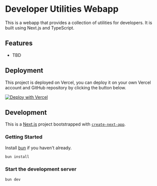 # Developer Utilities Webapp

This is a webapp that provides a collection of utilities for developers. It is built using Next.js and TypeScript.

## Features

- TBD

## Deployment

This project is deployed on Vercel, you can deploy it on your own Vercel account and GitHub repository by clicking the button below.

[![Deploy with Vercel](https://vercel.com/button)](https://vercel.com/new/clone?repository-url=https%3A%2F%2Fgithub.com%2Ftimmo001%2Fdeveloper-utilities-webapp&project-name=developer-utilities-webapp&repository-name=developer-utilities-webapp&demo-title=Developer%20Utiltities%20Webapp&demo-url=https%3A%2F%2Fdeveloper-utiltities.timmo.dev)

## Development

This is a [Next.js](https://nextjs.org/) project bootstrapped with [`create-next-app`](https://github.com/vercel/next.js/tree/canary/packages/create-next-app).

### Getting Started

Install [bun](https://bun.sh) if you haven't already.

```bash
bun install
```

### Start the development server

```bash
bun dev
```
